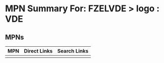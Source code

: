 



# MPN Summary For: FZELVDE > logo : VDE

## MPNs
  

|MPN|Direct Links|Search Links|
| :--- | :--- | :--- |
||||

